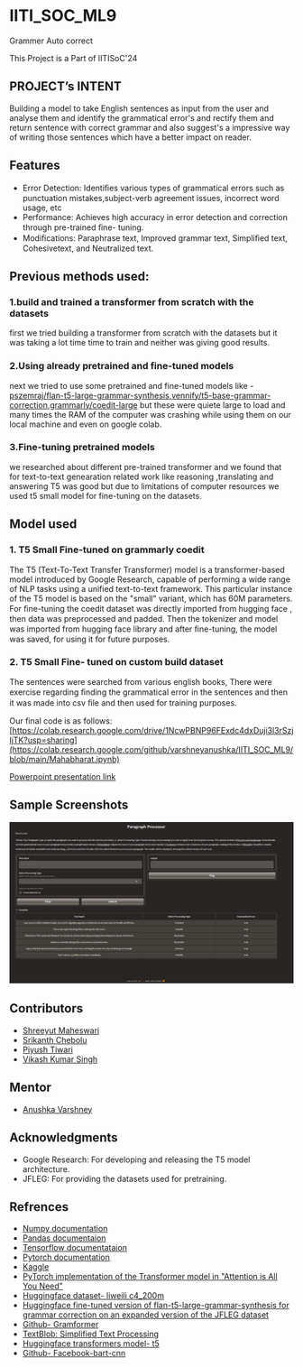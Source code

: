 # IITI_SOC_ML9
Grammer Auto correct

This Project is a Part of IITISoC'24

## PROJECT’s INTENT 
Building a model to take English sentences as input from the user and analyse them and identify the grammatical error's and rectify them and return sentence with correct grammar and also suggest's a impressive way of writing those sentences which have a better impact on reader.

## Features
- Error	Detection:	Identiﬁes	various	types	of grammatical	errors	such	as	punctuation	mistakes,subject-verb  agreement  issues,  incorrect  word usage, etc
- Performance:  Achieves  high  accuracy  in  error detection and correction through pre-trained ﬁne- tuning.
- Modiﬁcations:    Paraphrase    text,    Improved grammar  text,  Simpliﬁed  text,  Cohesivetext,  and Neutralized text.

## Previous methods used:
### 1.build and trained a transformer from  scratch with the datasets
first we tried building a transformer from scratch with the datasets but it was taking a lot time time to train and neither was giving good results.
### 2.Using already pretrained and fine-tuned models
next we tried to use some pretrained and fine-tuned models like - [pszemraj/flan-t5-large-grammar-synthesis](https://huggingface.co/pszemraj/flan-t5-large-grammar-synthesis),[vennify/t5-base-grammar-correction](https://huggingface.co/vennify/t5-base-grammar-correction),[grammarly/coedit-large](https://huggingface.co/grammarly/coedit-large) but these were quiete large to load and many times the RAM of the computer was crashing while using them on our local machine and even on google colab.
### 3.Fine-tuning pretrained models 
we researched about different pre-trained transformer and we found that for text-to-text genearation related work like reasoning ,translating and answering T5 was good but due to limitations of computer resources we used t5 small model for fine-tuning on the datasets.

 
## Model used
### 1. T5 Small Fine-tuned on grammarly coedit 
The T5 (Text-To-Text Transfer Transformer) model is a transformer-based model introduced by Google Research, capable of performing a wide range of NLP tasks using a unified text-to-text framework. This particular instance of the T5 model is based on the "small" variant, which has 60M parameters.
For ﬁne-tuning the coedit dataset was directly imported from hugging face , then data was preprocessed and padded. Then the tokenizer and model was imported from hugging face library and after ﬁne-tuning, the model was saved, for using it for future purposes.

### 2. T5 Small Fine- tuned on custom build dataset
The sentences were searched from various english books, There  were  exercise  regarding  ﬁnding  the  grammatical error in the sentences and then it was made into csv ﬁle and then used for training purposes.


Our final code is as follows:\
[https://colab.research.google.com/drive/1NcwPBNP96FExdc4dxDuji3l3rSzjljTK?usp=sharing](https://colab.research.google.com/github/varshneyanushka/IITI_SOC_ML9/blob/main/Mahabharat.ipynb)

[Powerpoint presentation link](https://github.com/varshneyanushka/IITI_SOC_ML9/blob/main/assets/iitisoc9.pptx)

## Sample Screenshots
!["C:\Users\Vikash kumar singh\Desktop\WhatsApp Image 2024-07-27 at 00.01.41_fa68e742.jpg"](https://github.com/varshneyanushka/IITI_SOC_ML9/blob/main/assets/WhatsApp%20Image%202024-07-27%20at%2000.01.41_fa68e742.jpg)



## Contributors
- [Shreeyut Maheswari](https://github.com/search?q=shreeyut1905&type=users)
- [Srikanth Chebolu](https://github.com/search?q=Srikanth1234567808&type=users) 
- [Piyush Tiwari](https://github.com/search?q=Piyush867583&type=users)
- [Vikash Kumar Singh](https://github.com/search?q=Vikas1177&type=users)

## Mentor
- [Anushka Varshney](https://github.com/search?q=varshneyanushka&type=users)

## Acknowledgments
- Google Research: For developing and releasing the T5 model architecture.
- JFLEG: For providing the datasets used for pretraining.

## Refrences
- [Numpy documentation](https://numpy.org/doc/)
- [Pandas documentaion](https://pandas.pydata.org/docs/)
- [Tensorflow documentataion](https://www.tensorflow.org/api_docs)
- [Pytorch documentation](https://pytorch.org/docs/stable/index.html)
- [Kaggle](https://www.kaggle.com/)
- [PyTorch implementation of the Transformer model in "Attention is All You Need" ](https://github.com/jadore801120/attention-is-all-you-need-pytorch.git)
- [Huggingface dataset- liweili c4_200m](https://huggingface.co/datasets/liweili/c4_200m)
- [Huggingface  fine-tuned version of flan-t5-large-grammar-synthesis  for grammar correction on an expanded version of the JFLEG dataset](https://huggingface.co/pszemraj/flan-t5-large-grammar-synthesis)
- [Github- Gramformer](https://github.com/PrithivirajDamodaran/Gramformer)
- [TextBlob: Simplified Text Processing](https://textblob.readthedocs.io/en/dev/)
- [Huggingface transformers model- t5](https://huggingface.co/docs/transformers/en/model_doc/t5)
- [Github- Facebook-bart-cnn](https://github.com/inferless/Facebook-bart-cnn)





